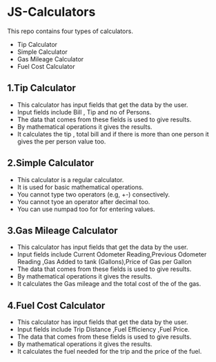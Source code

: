 # JS-Calculators
This repo contains four types of calculators.
- Tip Calculator
- Simple Calculator
- Gas Mileage Calculator
- Fuel Cost Calculator

## 1.Tip Calculator
- This calculator has input fields that get the data by the user.
- Input fields include Bill , Tip and no of Persons.
- The data that comes from these fields is used to give results.
- By mathematical operations it gives the results.
- It calculates the tip , total bill and if there is more than one person it gives the per person value too.

## 2.Simple Calculator
- This calculator is a regular calculator.
- It is used for basic mathematical operations.
- You cannot type two operators (e.g, +-) consectively.
- You cannot tyoe an operator after decimal too.
- You can use numpad too for for entering values.

## 3.Gas Mileage Calculator
- This calculator has input fields that get the data by the user.
- Input fields include Current Odometer Reading,Previous Odometer Reading ,Gas Added to tank (Gallons),Price of Gas per Gallon
- The data that comes from these fields is used to give results.
- By mathematical operations it gives the results.
- It calculates the Gas mileage and the total cost of the of the gas.

## 4.Fuel Cost Calculator
- This calculator has input fields that get the data by the user.
- Input fields include Trip Distance ,Fuel Efficiency ,Fuel Price.
- The data that comes from these fields is used to give results.
- By mathematical operations it gives the results.
- It calculates the fuel needed for the trip and the price of the fuel.

